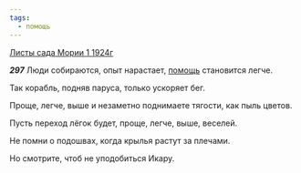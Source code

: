 ```yaml
---
tags:
  - помощь
---
```


[Листы сада Мории 1 1924г](https://127.0.0.1:4002/agni/1924)

___297___
Люди собираются, опыт нарастает, [помощь](../../../tags/#помощь) становится легче.   

Так корабль, подняв паруса, только ускоряет бег.   

Проще, легче, выше и незаметно поднимаете тягости, как пыль цветов.   

Пусть переход лёгок будет, проще, легче, выше, веселей.   

Не помни о подошвах, когда крылья растут за плечами.   

Но смотрите, чтоб не уподобиться Икару.   

